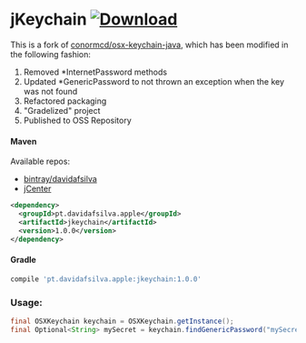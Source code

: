 # jKeychain [ ![Download](https://api.bintray.com/packages/davidafsilva/maven/jkeychain/images/download.svg) ](https://bintray.com/davidafsilva/maven/jkeychain/_latestVersion)


This is a fork of [conormcd/osx-keychain-java](https://github.com/conormcd/osx-keychain-java), 
which has been modified in the following fashion:
1. Removed *InternetPassword methods
2. Updated *GenericPassword to not thrown an exception when the key was not found
3. Refactored packaging 
4. "Gradelized" project
5. Published to OSS Repository

#### Maven 

Available repos:
* [bintray/davidafsilva](https://dl.bintray.com/davidafsilva/maven)
* [jCenter](https://jcenter.bintray.com/)
```XML
<dependency>
  <groupId>pt.davidafsilva.apple</groupId>
  <artifactId>jkeychain</artifactId>
  <version>1.0.0</version>
</dependency>
```

#### Gradle 
```groovy
compile 'pt.davidafsilva.apple:jkeychain:1.0.0'
```

### Usage:

```java
final OSXKeychain keychain = OSXKeychain.getInstance();
final Optional<String> mySecret = keychain.findGenericPassword("mySecret", "username");
```
